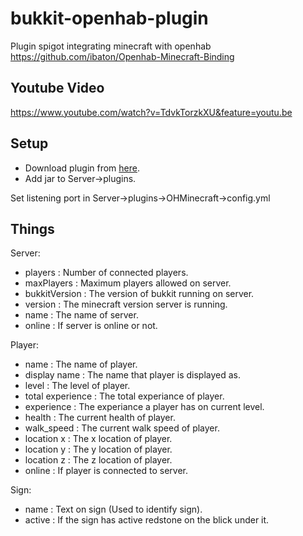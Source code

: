 # bukkit-openhab-plugin

Plugin spigot integrating minecraft with openhab
https://github.com/ibaton/Openhab-Minecraft-Binding

## Youtube Video
https://www.youtube.com/watch?v=TdvkTorzkXU&feature=youtu.be

## Setup
- Download plugin from [here](https://github.com/ibaton/bukkit-openhab-plugin/releases/download/1.5/OHMinecraft.jar). 
- Add jar to Server->plugins.

Set listening port in Server->plugins->OHMinecraft->config.yml

## Things
Server:
- players : Number of connected players.
- maxPlayers : Maximum players allowed on server.
- bukkitVersion : The version of bukkit running on server.
- version : The minecraft version server is running.
- name : The name of server.
- online : If server is online or not.

Player:
- name : The name of player.
- display name : The name that player is displayed as.
- level : The level of player.
- total experience : The total experiance of player.
- experience : The experiance a player has on current level.
- health : The current health of player.
- walk_speed : The current walk speed of player.
- location x : The x location of player.
- location y : The y location of player.
- location z : The z location of player.
- online : If player is connected to server.

Sign:
- name : Text on sign (Used to identify sign).
- active : If the sign has active redstone on the blick under it. 
